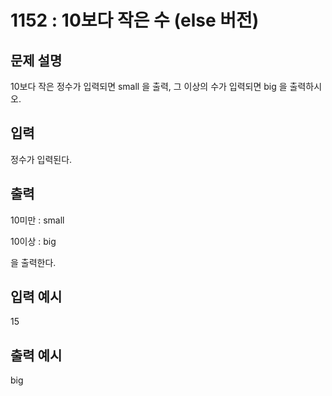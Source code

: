 # 1152 : 10보다 작은 수 (else 버전)

## 문제 설명

10보다 작은 정수가 입력되면 small 을 출력, 그 이상의 수가 입력되면 big 을 출력하시오.

## 입력

정수가 입력된다.

## 출력

10미만 : small

10이상 : big

을 출력한다.

## 입력 예시

15

## 출력 예시

big
